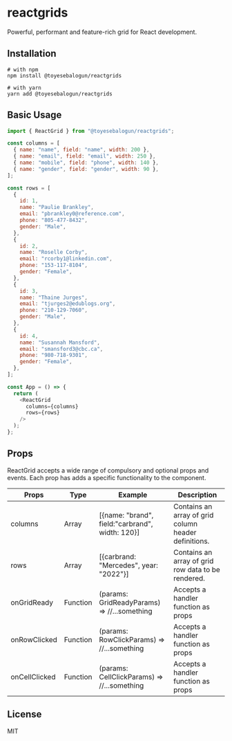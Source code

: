 # reactgrids

Powerful, performant and feature-rich grid for React development.

## Installation

```shell
# with npm
npm install @toyesebalogun/reactgrids

# with yarn
yarn add @toyesebalogun/reactgrids
```

## Basic Usage

```js
import { ReactGrid } from "@toyesebalogun/reactgrids";

const columns = [
  { name: "name", field: "name", width: 200 },
  { name: "email", field: "email", width: 250 },
  { name: "mobile", field: "phone", width: 140 },
  { name: "gender", field: "gender", width: 90 },
];

const rows = [
  {
    id: 1,
    name: "Paulie Brankley",
    email: "pbrankley0@reference.com",
    phone: "805-477-8432",
    gender: "Male",
  },
  {
    id: 2,
    name: "Roselle Corby",
    email: "rcorby1@linkedin.com",
    phone: "153-117-8104",
    gender: "Female",
  },
  {
    id: 3,
    name: "Thaine Jurges",
    email: "tjurges2@edublogs.org",
    phone: "210-129-7060",
    gender: "Male",
  },
  {
    id: 4,
    name: "Susannah Mansford",
    email: "smansford3@cbc.ca",
    phone: "980-718-9301",
    gender: "Female",
  },
];

const App = () => {
  return (
    <ReactGrid 
      columns={columns} 
      rows={rows} 
    />
  );
};
```

## Props

ReactGrid accepts a wide range of compulsory and optional props and events. Each prop has adds a specific functionality to the component.

| Props         | Type     | Example                                         | Description                                          |
| ------------- | -------- | ----------------------------------------------- | ---------------------------------------------------- |
| columns       | Array    | [{name: "brand", field:"carbrand", width: 120}] | Contains an array of grid column header definitions. |
| rows          | Array    | [{carbrand: "Mercedes", year: "2022"}]          | Contains an array of grid row data to be rendered.   |
| onGridReady   | Function | (params: GridReadyParams) => //...something     | Accepts a handler function as props                  |
| onRowClicked  | Function | (params: RowClickParams) => //...something      | Accepts a handler function as props                  |
| onCellClicked | Function | (params: CellClickParams) => //...something     | Accepts a handler function as props                  |

## License

MIT
